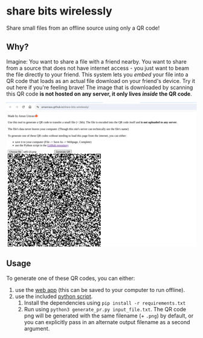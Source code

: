 # share bits wirelessly
Share small files from an offline source using only a QR code!

## Why?

Imagine: You want to share a file with a friend nearby. You want to share from a source that does not have internet access - you just want to beam the file directly to your friend. This system lets you _embed_ your file into a QR code that loads as an actual file download on your friend's device. Try it out here if you're feeling brave! The image that is downloaded by scanning this QR code **is not hosted on any server, it only lives _inside_ the QR code**.

![QR code with file embedded](/asset/thumb14.jpg)

## Usage

To generate one of these QR codes, you can either:
1. use the [web app](https://dupontgu.github.io/qr-file-share/) (this can be saved to your computer to run offline).
2. use the included [python script](./generate_qr.py).
   1. Install the dependencies using `pip install -r requirements.txt`
   2. Run using `python3 generate_pr.py input_file.txt`. The QR code png will be generated with the same filename (+ `.png`) by default, or you can explicitly pass in an alternate output filename as a second argument.
